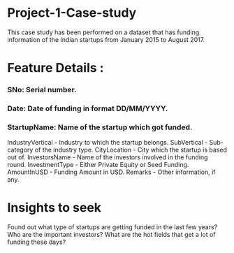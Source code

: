 # Project-1-Case-study
This case study has been performed on a dataset that has funding information of the Indian startups from January 2015 to August 2017.
# Feature Details :
### SNo: Serial number.
### Date: Date of funding in format DD/MM/YYYY. 
### StartupName: Name of the startup which got funded.
IndustryVertical - Industry to which the startup belongs.
SubVertical - Sub-category of the industry type.
CityLocation - City which the startup is based out of.
InvestorsName - Name of the investors involved in the funding round.
InvestmentType - Either Private Equity or Seed Funding.
AmountInUSD - Funding Amount in USD.
Remarks - Other information, if any.
# Insights to seek
Found out what type of startups are getting funded in the last few years?
Who are the important investors?
What are the hot fields that get a lot of funding these days?
